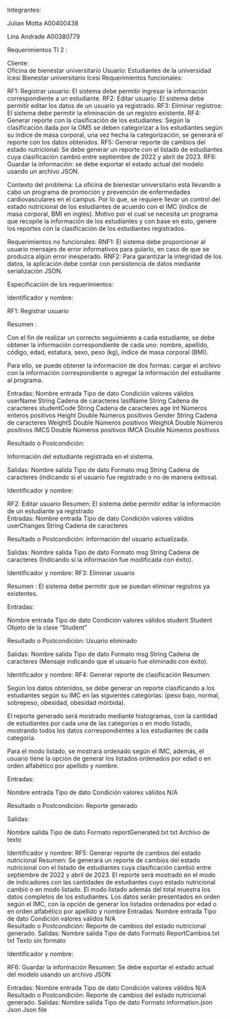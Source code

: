 Integrantes:

Julian Motta A00400438

Lina Andrade A00380779


Requerimientos TI 2 :

Cliente: 	
Oficina de bienestar universitario
Usuario:
Estudiantes de la universidad Icesi
Bienestar universitario Icesi
Requerimientos funcionales:

RF1: Registrar usuario: El sistema debe permitir ingresar la información correspondiente a un estudiante.
RF2:  Editar usuario: El sistema debe permitir editar los datos de un usuario ya registrado.
RF3:  Eliminar registros: El sistema debe permitir la eliminación de un registro existente.
RF4: Generar reporte con la clasificación de los estudiantes: Según la clasificación dada por la OMS se deben categorizar a los estudiantes según su índice de masa corporal, una vez hecha la categorización, se generará el reporte con los datos obtenidos.
RF5: Generar reporte de cambios del estado nutricional:  Se debe generar un reporte con el listado de estudiantes cuya clasificación cambió entre septiembre de 2022 y abril de 2023.
RF6: Guardar la información: se debe exportar el estado actual del modelo usando un archivo JSON.

Contexto del problema:
La oficina de bienestar universitario está llevando a cabo un programa de promoción y prevención de enfermedades cardiovasculares en el campus. Por lo que, se requiere llevar un control del estado nutricional de los estudiantes de acuerdo con el IMC (índice de masa corporal, BMI en inglés). Motivo por el cual se necesita un programa que recopile la información de los estudiantes y con base en esto, genere los reportes con la clasificación de los estudiantes registrados.

Requerimientos no funcionales:
RNF1: El sistema debe proporcionar al usuario mensajes de error informativos para guiarlo, en caso de que se produzca algún error inesperado.
RNF2: Para garantizar la integridad de los datos, la aplicación debe contar con persistencia de datos mediante serialización JSON.


Especificación de los requerimientos:

Identificador y nombre:

RF1: Registrar usuario

Resumen	:

Con el fin de realizar un correcto seguimiento a cada estudiante, se debe obtener la información correspondiente de cada uno: nombre, apellido, código, edad, estatura, sexo, peso (kg), índice de masa corporal (BMI).

Para ello, se puede obtener la información de dos formas: cargar el archivo con la información correspondiente o agregar la información del estudiante al programa.

Entradas:
Nombre entrada	Tipo de dato	Condición valores válidos
userName	    String 	        Cadena de caracteres
lastName 	    String 	        Cadena de caracteres
studentCode	    String 	        Cadena de caracteres
age	            Int 	        Números enteros positivos
Height	        Double 	        Números positivos
Gender 	        String 	        Cadena de caracteres
WeightS	        Double 	        Números positivos
WeightA	        Double 	        Números positivos
IMCS            Double          Números positivos
IMCA            Double          Números positivos

Resultado o Postcondición:

Información del estudiante registrada en el sistema.

Salidas:
Nombre salida	Tipo de dato	Formato
msg	            String 	        Cadena de caracteres (indicando si el usuario fue registrado o no de manera exitosa).



Identificador y nombre:

RF2: Editar usuario
Resumen:
El sistema debe permitir editar la información de un estudiante ya registrado  
Entradas:
Nombre entrada	Tipo de dato	Condición valores válidos
userChanges	    String 	        Cadena de caracteres

Resultado o Postcondición:
Información del usuario actualizada.

Salidas:
Nombre salida	Tipo de dato	Formato
msg	            String	        Cadena de caracteres (Indicando si la información fue modificada con éxito).



Identificador y nombre:
RF3: Eliminar usuario

Resumen	:
El sistema debe permitir que se puedan eliminar registros ya existentes.

Entradas:

Nombre entrada	Tipo de dato	Condición valores válidos
student 	    Student 	    Objeto de la clase “Student”

Resultado o Postcondición:
Usuario eliminado

Salidas:
Nombre salida	Tipo de dato	Formato
msg	            String 	        Cadena de caracteres (Mensaje indicando que el usuario fue eliminado con éxito).




Identificador y nombre:
RF4: Generar reporte de clasificación
Resumen:

Según los datos obtenidos, se debe generar un reporte clasificando a los estudiantes según su IMC en las siguientes categorías: (peso bajo, normal, sobrepeso, obesidad, obesidad mórbida).

El reporte generado será mostrado mediante histogramas, con la cantidad de estudiantes por cada una de las categorías o en modo listado, mostrando todos los datos correspondientes a los estudiantes de cada categoria.

Para el modo listado, se mostrará ordenado según el IMC, además, el usuario tiene la opción de generar los listados ordenados por edad o en orden alfabético por apellido y nombre.

Entradas:

Nombre entrada	Tipo de dato	Condición valores válidos
N/A

Resultado o Postcondición:
Reporte generado

Salidas:

Nombre salida	     Tipo de dato	Formato
reportGenerated.txt  txt	        Archivo de texto




Identificador y nombre:
RF5:  Generar reporte de cambios del estado nutricional
Resumen:
Se generará un reporte de cambios del estado nutricional con el listado de estudiantes cuya clasificación cambió entre septiembre de 2022 y abril de 2023.
El reporte será mostrado en el modo de indicadores con las cantidades de estudiantes cuyo estado nutricional cambió o en modo listado.
El modo listado además del total muestra los datos completos de los estudiantes. Los datos serán presentados en orden según el IMC, con la opción de generar los listados ordenados por edad o en orden alfabético por apellido y nombre
Entradas:
Nombre entrada	Tipo de dato	Condición valores válidos
N/A		
Resultado o Postcondición:
Reporte de cambios del estado nutricional generado.
Salidas:
Nombre salida	    Tipo de dato	Formato
ReportCambios.txt	txt	            Texto sin formato





Identificador y nombre:

RF6:  Guardar la información
Resumen:
Se debe exportar el estado actual del modelo usando un archivo JSON

Entradas:
Nombre entrada	Tipo de dato	Condición valores válidos
N/A		
Resultado o Postcondición:
Reporte de cambios del estado nutricional generado.
Salidas:
Nombre salida	    Tipo de dato	Formato
information.json	Json	        Json file 
